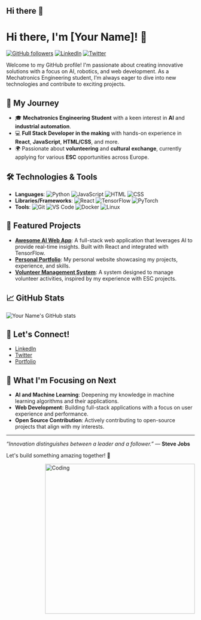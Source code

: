 ## Hi there 👋
# Hi there, I'm [Your Name]! 👋

[![GitHub followers](https://img.shields.io/github/followers/yourusername?label=Follow&style=social)](https://github.com/yourusername)
[![LinkedIn](https://img.shields.io/badge/LinkedIn-Connect-blue?style=flat&logo=linkedin)](https://www.linkedin.com/in/yourlinkedin)
[![Twitter](https://img.shields.io/twitter/follow/yourusername?style=social)](https://twitter.com/yourusername)

Welcome to my GitHub profile! I'm passionate about creating innovative solutions with a focus on AI, robotics, and web development. As a Mechatronics Engineering student, I’m always eager to dive into new technologies and contribute to exciting projects.

## 🚀 My Journey

- 🎓 **Mechatronics Engineering Student** with a keen interest in **AI** and **industrial automation**.
- 💻 **Full Stack Developer in the making** with hands-on experience in **React**, **JavaScript**, **HTML/CSS**, and more.
- 🌍 Passionate about **volunteering** and **cultural exchange**, currently applying for various **ESC** opportunities across Europe.

## 🛠️ Technologies & Tools

- **Languages**: ![Python](https://img.shields.io/badge/-Python-333333?style=flat&logo=python) ![JavaScript](https://img.shields.io/badge/-JavaScript-333333?style=flat&logo=javascript) ![HTML](https://img.shields.io/badge/-HTML-333333?style=flat&logo=HTML5) ![CSS](https://img.shields.io/badge/-CSS-333333?style=flat&logo=CSS3)
- **Libraries/Frameworks**: ![React](https://img.shields.io/badge/-React-333333?style=flat&logo=react) ![TensorFlow](https://img.shields.io/badge/-TensorFlow-333333?style=flat&logo=tensorflow) ![PyTorch](https://img.shields.io/badge/-PyTorch-333333?style=flat&logo=pytorch)
- **Tools**: ![Git](https://img.shields.io/badge/-Git-333333?style=flat&logo=git) ![VS Code](https://img.shields.io/badge/-VS%20Code-333333?style=flat&logo=visual-studio-code) ![Docker](https://img.shields.io/badge/-Docker-333333?style=flat&logo=docker) ![Linux](https://img.shields.io/badge/-Linux-333333?style=flat&logo=linux)

## 🌟 Featured Projects

- **[Awesome AI Web App](https://github.com/yourusername/awesome-ai-web-app)**: A full-stack web application that leverages AI to provide real-time insights. Built with React and integrated with TensorFlow.
- **[Personal Portfolio](https://github.com/yourusername/personal-portfolio)**: My personal website showcasing my projects, experience, and skills.
- **[Volunteer Management System](https://github.com/yourusername/volunteer-management-system)**: A system designed to manage volunteer activities, inspired by my experience with ESC projects.

## 📈 GitHub Stats

![Your Name's GitHub stats](https://github-readme-stats.vercel.app/api?username=yourusername&show_icons=true&theme=radical)

## 🤝 Let's Connect!

- [LinkedIn](https://www.linkedin.com/in/yourlinkedin) 
- [Twitter](https://twitter.com/yourusername) 
- [Portfolio](https://yourportfolio.com)

## 🎯 What I'm Focusing on Next

- **AI and Machine Learning**: Deepening my knowledge in machine learning algorithms and their applications.
- **Web Development**: Building full-stack applications with a focus on user experience and performance.
- **Open Source Contribution**: Actively contributing to open-source projects that align with my interests.

---

*“Innovation distinguishes between a leader and a follower.”* — **Steve Jobs**

Let's build something amazing together! 🚀

<!--
**ModAllama/ModAllama** is a ✨ _special_ ✨ repository because its `README.md` (this file) appears on your GitHub profile.

Here are some ideas to get you started:

- 🔭 I’m currently working on ...
- 🌱 I’m currently learning ...
- 👯 I’m looking to collaborate on ...
- 🤔 I’m looking for help with ...
- 💬 Ask me about ...
- 📫 How to reach me: ...
- 😄 Pronouns: ...
- ⚡ Fun fact: ...
-->
  <img align="right" alt="Coding" width="400" src="add your link 
  here">

